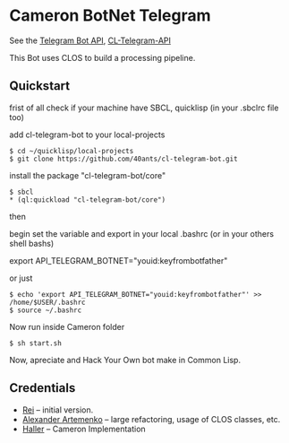 # Cameron BotNet Telegram

See the [Telegram Bot API](https://core.telegram.org/bots/api), [CL-Telegram-API](https://github.com/40ants/cl-telegram-bot.git)

This Bot uses CLOS to build a processing pipeline.

## Quickstart

frist of all check if your machine have SBCL, quicklisp (in your .sbclrc file too)

add cl-telegram-bot to your local-projects

```
$ cd ~/quicklisp/local-projects
$ git clone https://github.com/40ants/cl-telegram-bot.git
```

install the package "cl-telegram-bot/core"

```
$ sbcl
* (ql:quickload "cl-telegram-bot/core")
```

then

begin set the variable and export in your local .bashrc (or in your others shell bashs)

export API_TELEGRAM_BOTNET="youid:keyfrombotfather"

or just

```
$ echo 'export API_TELEGRAM_BOTNET="youid:keyfrombotfather"' >> /home/$USER/.bashrc
$ source ~/.bashrc
```

Now run inside Cameron folder

```
$ sh start.sh
```

Now, apreciate and Hack Your Own bot make in Common Lisp.

## Credentials

* [Rei](https://github.com/sovietspaceshipg) – initial version.
* [Alexander Artemenko](https://github.com/svetlyak40wt) – large refactoring, usage of CLOS classes, etc.
* [Haller](https://keybase.io/haller218) – Cameron Implementation
